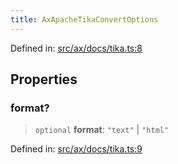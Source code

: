 ```yaml
---
title: AxApacheTikaConvertOptions
---
```


Defined in: [src/ax/docs/tika.ts:8](#apidocs/httpsgithubcomax-llmaxblob3b79ada8d723949fcd8a76c2b6f48cf69d8394f8srcaxdocstikatsl8)

## Properties

<a id="format"></a>

### format?

> `optional` **format**: `"text"` \| `"html"`

Defined in: [src/ax/docs/tika.ts:9](#apidocs/httpsgithubcomax-llmaxblob3b79ada8d723949fcd8a76c2b6f48cf69d8394f8srcaxdocstikatsl9)
